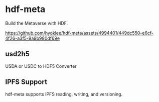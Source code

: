 # hdf-meta
Build the Metaverse with HDF.


https://github.com/hyoklee/hdf-meta/assets/4994401/449dc550-e6cf-4f26-a3f5-9a9b980df69e

## usd2h5

USDA or USDC to HDF5 Converter

## IPFS Support

hdf-meta supports IPFS reading, writing, and versioning.
